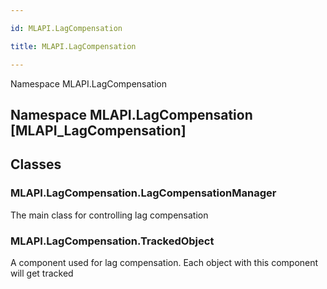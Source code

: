 ```yaml
---

id: MLAPI.LagCompensation

title: MLAPI.LagCompensation

---
```


Namespace MLAPI.LagCompensation

## Namespace MLAPI.LagCompensation [MLAPI_LagCompensation]

<div class="markdown level0 summary" markdown="1">

</div>

<div class="markdown level0 conceptual" markdown="1">

</div>

<div class="markdown level0 remarks" markdown="1">

</div>

## Classes

### MLAPI.LagCompensation.LagCompensationManager

<div class="section" markdown="1">

The main class for controlling lag compensation

</div>

### MLAPI.LagCompensation.TrackedObject

<div class="section" markdown="1">

A component used for lag compensation. Each object with this component
will get tracked

</div>
